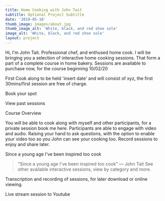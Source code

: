 ```yaml
---
title: Home Cooking with John Tait
subtitle: Optional Project Subtitle
date: '2019-05-10'
thumb_image: images/about.jpg
thumb_image_alt: 'White, black, and red shoe sole'
image_alt: 'White, black, and red shoe sole'
layout: project
---
```

Hi, I'm John Tait. Professional chef, and enthused home cook. I will be bringing you a selection of interactive home cooking sessions. That form a part of a complete course in home bakery. Sessions are available to purchase now, for the course beginning 10/02/20

First Cook along to be held 'insert date' and will consist of xyz, the first 30mins/first session are free of charge.

Book your spot

View past sessions

Course Overview

You will be able to cook along with myself and other participants, for a private session book me here. Participants are able to engage with video and audio. Raising your hand to ask questions, with the option to enable your video too so you John can see your cooking too. Record sessions to enjoy and share later.

Since a young age I've been inspired too cook

> "Since a young age I've been inspired too cook" ― John Tait
> See other available interactive sessions, view by category and more.

Transcription and recording of sessions, for later download or online viewing.

Live stream session to Youtube
